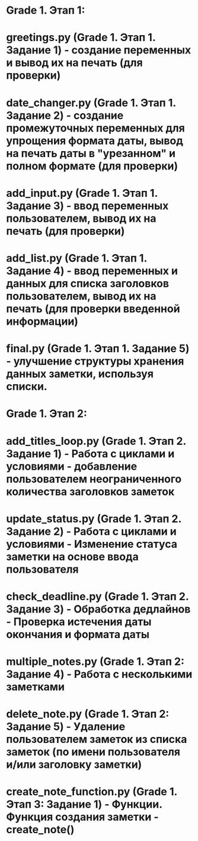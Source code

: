 # Grade 1. Этап 1:
# greetings.py (Grade 1. Этап 1. Задание 1) - создание переменных и вывод их на печать (для проверки)
# date_changer.py (Grade 1. Этап 1. Задание 2) - создание промежуточных переменных для упрощения формата даты, вывод на печать даты в "урезанном" и полном формате (для проверки) 
# add_input.py (Grade 1. Этап 1. Задание 3) - ввод переменных пользователем, вывод их на печать (для проверки) 
# add_list.py (Grade 1. Этап 1. Задание 4) - ввод переменных и данных для списка заголовков пользователем, вывод их на печать (для проверки введенной информации)
# final.py (Grade 1. Этап 1. Задание 5) - улучшение структуры хранения данных заметки, используя списки.
# Grade 1. Этап 2: 
# add_titles_loop.py (Grade 1. Этап 2. Задание 1) - Работа с циклами и условиями - добавление пользователем неограниченного количества заголовков заметок
# update_status.py (Grade 1. Этап 2. Задание 2) - Работа с циклами и условиями - Изменение статуса заметки на основе ввода пользователя 
# check_deadline.py (Grade 1. Этап 2. Задание 3) - Обработка дедлайнов - Проверка истечения даты окончания и формата даты
# multiple_notes.py (Grade 1. Этап 2: Задание 4) - Работа с несколькими заметками
# delete_note.py (Grade 1. Этап 2: Задание 5) - Удаление  пользователем заметок из списка заметок (по имени пользователя и/или заголовку заметки)
# create_note_function.py (Grade 1. Этап 3: Задание 1) - Функции. Функция создания заметки - create_note()

